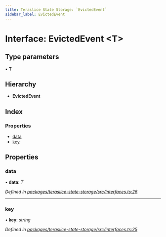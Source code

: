 ```yaml
---
title: Teraslice State Storage: `EvictedEvent`
sidebar_label: EvictedEvent
---
```


# Interface: EvictedEvent <**T**>

## Type parameters

▪ **T**

## Hierarchy

* **EvictedEvent**

## Index

### Properties

* [data](evictedevent.md#data)
* [key](evictedevent.md#key)

## Properties

###  data

• **data**: *T*

*Defined in [packages/teraslice-state-storage/src/interfaces.ts:26](https://github.com/terascope/teraslice/blob/78714a985/packages/teraslice-state-storage/src/interfaces.ts#L26)*

___

###  key

• **key**: *string*

*Defined in [packages/teraslice-state-storage/src/interfaces.ts:25](https://github.com/terascope/teraslice/blob/78714a985/packages/teraslice-state-storage/src/interfaces.ts#L25)*
